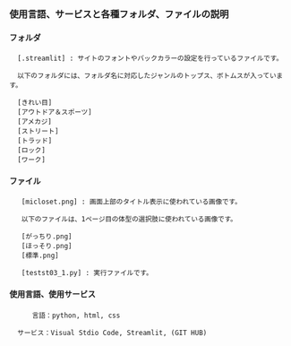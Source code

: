 ### 使用言語、サービスと各種フォルダ、ファイルの説明
    
 #### フォルダ
      [.streamlit] : サイトのフォントやバックカラーの設定を行っているファイルです。
      
      以下のフォルダには、フォルダ名に対応したジャンルのトップス、ボトムスが入っています。
      
      [きれい目]
      [アウトドア＆スポーツ]
      [アメカジ]
      [ストリート]
      [トラッド]
      [ロック]
      [ワーク]

#### ファイル
        
       [micloset.png] : 画面上部のタイトル表示に使われている画像です。

       以下のファイルは、1ページ目の体型の選択肢に使われている画像です。
       
       [がっちり.png]
       [ほっそり.png]
       [標準.png]
       
       [testst03_1.py] : 実行ファイルです。
       
#### 使用言語、使用サービス

    　    言語：python, html, css
        
      サービス：Visual Stdio Code, Streamlit, (GIT HUB)
        
        
 
